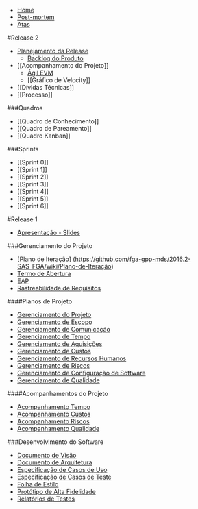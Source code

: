 
* [Home](https://github.com/fga-gpp-mds/2016.2-Time05-SalasFGA/wiki/)
* [Post-mortem](https://github.com/fga-gpp-mds/2016.2-SAS_FGA/wiki/Post-mortem)
* [Atas](https://github.com/fga-gpp-mds/2016.2-Time05/wiki/Atas)

#Release 2

* [Planejamento da Release](https://github.com/fga-gpp-mds/2016.2-SAS_FGA/wiki/Planejamento-da-Release-2)
  * [Backlog do Produto](https://github.com/fga-gpp-mds/2016.2-SAS_FGA/wiki/Product-Backlog)
* [[Acompanhamento do Projeto]]
  * [Ágil EVM](https://github.com/fga-gpp-mds/2016.2-SAS_FGA/wiki/Agile-EVM)
  * [[Gráfico de Velocity]]
* [[Dívidas Técnicas]]
* [[Processo]]

###Quadros
* [[Quadro de Conhecimento]]
* [[Quadro de Pareamento]]
* [[Quadro Kanban]]

###Sprints
* [[Sprint 0]]
* [[Sprint 1]]
* [[Sprint 2]]
* [[Sprint 3]]
* [[Sprint 4]]
* [[Sprint 5]]
* [[Sprint 6]]

#Release 1

* [Apresentação - Slides](https://docs.google.com/presentation/d/1VB8HvviuJHKFm04ddaX3kKZ-KyEOAC034PTk3kYgRCo/edit?usp=sharing)

###Gerenciamento do Projeto
* [Plano de Iteração] (https://github.com/fga-gpp-mds/2016.2-SAS_FGA/wiki/Plano-de-Iteração)
* [Termo de Abertura](https://github.com/fga-gpp-mds/2016.2-Time05/wiki/Termo-de-Abertura)
* [EAP](https://github.com/fga-gpp-mds/2016.2-Time05/wiki/EAP)
* [Rastreabilidade de Requisitos](https://github.com/fga-gpp-mds/2016.2-SAS_FGA/wiki/Rastreabilidade-de-Requisitos)

####Planos de Projeto
* [Gerenciamento do Projeto](https://github.com/fga-gpp-mds/2016.2-SAS_FGA/wiki/Gerenciamento-de-Projeto)
* [Gerenciamento de Escopo](https://github.com/fga-gpp-mds/2016.2-Time05/wiki/Gerenciamento-de-Escopo)
* [Gerenciamento de Comunicação](https://github.com/fga-gpp-mds/2016.2-Time05/wiki/Gerenciamento-de-Comunicação)
* [Gerenciamento de Tempo](https://github.com/fga-gpp-mds/2016.2-Time05/wiki/Gerenciamento-de-Tempo)
* [Gerenciamento de Aquisições](https://github.com/fga-gpp-mds/2016.2-Time05/wiki/Gerenciamento-de-Aquisições)
* [Gerenciamento de Custos](https://github.com/fga-gpp-mds/2016.2-Time05/wiki/Gerenciamento-de-Custos)
* [Gerenciamento de Recursos Humanos](https://github.com/fga-gpp-mds/2016.2-Time05/wiki/Gerenciamento-de-Recursos-Humanos)
* [Gerenciamento de Riscos](https://github.com/fga-gpp-mds/2016.2-Time05/wiki/Gerenciamento-de-Riscos)
* [Gerenciamento de Configuração de Software](https://github.com/fga-gpp-mds/2016.2-SAS_FGA/wiki/Plano-de-Ger%C3%AAncia-de-Configura%C3%A7%C3%A3o-de-Software)
* [Gerenciamento de Qualidade](https://github.com/fga-gpp-mds/2016.2-Time05/wiki/Gerenciamento-de-Qualidade)

####Acompanhamentos do Projeto
* [Acompanhamento Tempo](https://github.com/fga-gpp-mds/2016.2-SAS_FGA/wiki/Acompanhamento-do-Tempo)
* [Acompanhamento Custos](https://github.com/fga-gpp-mds/2016.2-SAS_FGA/wiki/Acompanhamento-dos-Custos)
* [Acompanhamento Riscos](https://github.com/fga-gpp-mds/2016.2-SAS_FGA/wiki/Acompanhamento-dos-Riscos)
* [Acompanhamento Qualidade](https://github.com/fga-gpp-mds/2016.2-SAS_FGA/wiki/Acompanhamento-Métricas-de-Qualidade)

###Desenvolvimento do Software
* [Documento de Visão](https://github.com/fga-gpp-mds/2016.2-Time05/wiki/Documento-de-Visão)
* [Documento de Arquitetura](https://github.com/fga-gpp-mds/2016.2-Time05/wiki/Documento-de-Arquitetura)
* [Especificação de Casos de Uso](https://github.com/fga-gpp-mds/2016.2-Time05/wiki/Especificação-de-Casos-de-Uso)
* [Especificação de Casos de Teste](https://github.com/fga-gpp-mds/2016.2-Time05/wiki/Especificação-de-Casos-de-Teste)
* [Folha de Estilo](https://github.com/fga-gpp-mds/2016.2-Time05/wiki/Folha-de-Estilo)
* [Protótipo de Alta Fidelidade](https://github.com/fga-gpp-mds/2016.2-SAS_FGA/wiki/Prot%C3%B3tipo-de-Alta-Fidelidade)
* [Relatórios de Testes](https://github.com/fga-gpp-mds/2016.2-SAS_FGA/wiki/Relat%C3%B3rio-de-Testes)